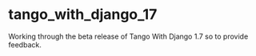 tango_with_django_17
====================

Working through the beta release of Tango With Django 1.7 so to provide feedback.
